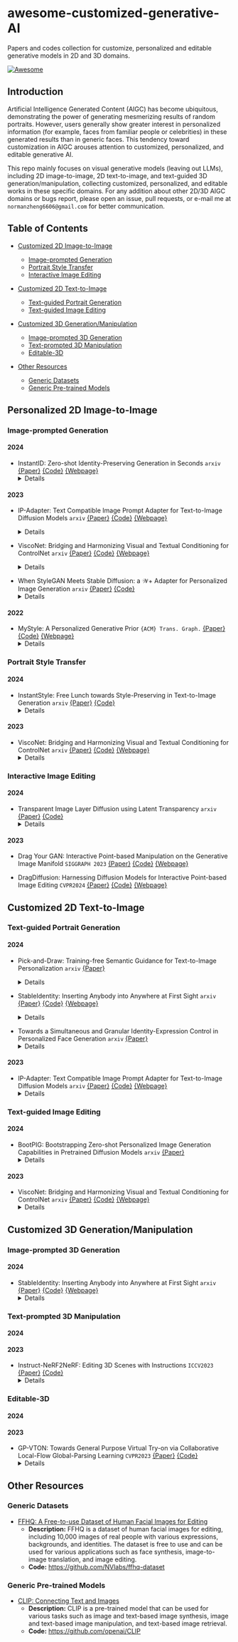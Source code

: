 # awesome-customized-generative-AI
Papers and codes collection for customize, personalized and editable generative models in 2D and 3D domains.

[![Awesome](https://cdn.rawgit.com/sindresorhus/awesome/d7305f38d29fed78fa85652e3a63e154dd8e8829/media/badge.svg)](https://github.com/sindresorhus/awesome)

## Introduction
Artificial Intelligence Generated Content (AIGC) has become ubiquitous, demonstrating the power of generating mesmerizing results of random portraits. However, users generally show greater interest in personalized information (for example, faces from familiar people or celebrities) in these generated results than in generic faces. This tendency toward customization in AIGC arouses attention to customized, personalized, and editable generative AI. 

This repo mainly focuses on visual generative models (leaving out LLMs), including 2D image-to-image, 2D text-to-image, and text-guided 3D generation/manipulation, collecting customized, personalized, and editable works in these specific domains. For any addition about other 2D/3D AIGC domains or bugs report, please open an issue, pull requests, or e-mail me at `normanzheng6606@gmail.com` for better communication.


## Table of Contents
- [Customized 2D Image-to-Image](#customized-2d-image-to-image)
  - [Image-prompted Generation](#image-prompted-generation)
  - [Portrait Style Transfer](#portrait-style-transfer)
  - [Interactive Image Editing](#interactive-image-editing)

- [Customized 2D Text-to-Image](#customized-2d-text-to-image)
  - [Text-guided Portrait Generation](#text-guided-portrait-generation)
  - [Text-guided Image Editing](#text-guided-image-editing)

- [Customized 3D Generation/Manipulation](#customized-3d-generationmanipulation)
  - [Image-prompted 3D Generation](#image-prompted-3d-generation)
  - [Text-prompted 3D Manipulation](#text-prompted-3d-manipulation)
  - [Editable-3D](#editable-3d)
- [Other Resources](#other-resources)
  - [Generic Datasets](#generic-datasets)
  - [Generic Pre-trained Models](#generic-pre-trained-models)



## Personalized 2D Image-to-Image

### Image-prompted Generation   

#### 2024

- InstantID: Zero-shot Identity-Preserving Generation in Seconds `arxiv` [{Paper}](https://arxiv.org/abs/2401.07519) [{Code}](https://github.com/InstantID/InstantID.git) [{Webpage}](https://instantid.github.io/)<details><summary>Details</summary></summary><p align="center">
  <img width="100%" src="figures/Customized-2D-Image-to-Image/image-prompted-generation/InstantID/main-figure.png"/>
</p></details>


#### 2023

- IP-Adapter: Text Compatible Image Prompt Adapter for Text-to-Image Diffusion Models `arxiv` [{Paper}](https://arxiv.org/abs/2308.06721) [{Code}](https://github.com/tencent-ailab/IP-Adapter.git) [{Webpage}](https://ip-adapter.github.io/) <details>Also suitable for [Text-guided Portrait Generation](#text-guided-portrait-generation)<summary>Details</summary><p align="center">  <img width="100%" src="figures/Customized-2D-Image-to-Image/image-prompted-generation/IP-Adapter/IP-Adapter-ipg.png"/>

- ViscoNet: Bridging and Harmonizing Visual and Textual Conditioning for ControlNet `arxiv` [{Paper}](https://arxiv.org/abs/2312.03154) [{Code}](https://github.com/soon-yau/visconet.git) [{Webpage}](https://soon-yau.github.io/visconet/) <details>Also suitable for [Text-guided Image Editing](#text-guided-image-editing) and [Portrait Style Transfer](#portrait-style-transfer)<summary>Details</summary><p align="center">  <img width="100%" src="figures/Customized-2D-Image-to-Image/image-prompted-generation/ViscoNet/visconet.png"/>
</p></details>

- When StyleGAN Meets Stable Diffusion: a 𝒲+ Adapter for Personalized Image Generation `arxiv` [{Paper}](arxiv.org/abs/2311.17461) [{Code}](https://github.com/csxmli2016/w-plus-adapter) <details><summary>Details</summary><p align="center">  <img width="100%" src="figures/Customized-2D-Image-to-Image/image-prompted-generation/W-Plus-Adapter/w-plus-adapter.png"/>
</p></details>

#### 2022

- MyStyle: A Personalized Generative Prior `{ACM} Trans. Graph.` [{Paper}](https://arxiv.org/abs/2203.17272) [{Code}](https://github.com/google/mystyle) [{Webpage}](https://mystyle-personalized-prior.github.io/?utm_source=catalyzex.com) <details><summary>Details</summary><p align="center">  <img width="100%" src="figures/Customized-2D-Image-to-Image/image-prompted-generation/MyStyle/MyStyle.png"/>

### Portrait Style Transfer

#### 2024

- InstantStyle: Free Lunch towards Style-Preserving in Text-to-Image Generation `arxiv` [{Paper}](https://arxiv.org/abs/2404.02733) [{Code}](https://github.com/InstantStyle/InstantStyle.git)<details><summary>Details</summary></summary><p align="center">
  <img width="100%" src="figures/Customized-2D-Image-to-Image/portrait-style-transfer/InstantStyle/image-based-style-transfer.png"/>
</p></details>

#### 2023

- ViscoNet: Bridging and Harmonizing Visual and Textual Conditioning for ControlNet `arxiv` [{Paper}](https://arxiv.org/abs/2312.03154) [{Code}](https://github.com/soon-yau/visconet.git) [{Webpage}](https://soon-yau.github.io/visconet/) <details>Also suitable for [Image-prompted Generation](#image-prompted-generation) and [Text-guided Image Editing](#text-guided-image-editing)<summary>Details</summary><p align="center">  <img width="100%" src="figures/Customized-2D-Image-to-Image/portrait-style-transfer/visconet/visconet.png"/>
</p></details>


### Interactive Image Editing

#### 2024

- Transparent Image Layer Diffusion using Latent Transparency `arxiv` [{Paper}](https://arxiv.org/abs/2402.17113) [{Code}](https://github.com/layerdiffusion/sd-forge-layerdiffuse.git)<details>**Powerful PhotoShop cutout replacement!**<summary>Details</summary><p align="center">  <img width="100%" src="figures/Customized-2D-Image-to-Image/interactive-image-editing/layerdiffuse/sd-forge-layerdiffuse.png"/>
</p></details>

#### 2023

- Drag Your GAN: Interactive Point-based Manipulation on the Generative Image Manifold `SIGGRAPH 2023` [{Paper}](https://arxiv.org/abs/2305.10973) [{Code}](https://github.com/XingangPan/DragGAN.git) [{Webpage}](https://vcai.mpi-inf.mpg.de/projects/DragGAN/)

- DragDiffusion: Harnessing Diffusion Models for Interactive Point-based Image Editing `CVPR2024` [{Paper}](https://arxiv.org/abs/2306.14435) [{Code}](https://github.com/Yujun-Shi/DragDiffusion.git) [{Webpage}](https://yujun-shi.github.io/projects/dragdiffusion.html)

## Customized 2D Text-to-Image


### Text-guided Portrait Generation

#### 2024

- Pick-and-Draw: Training-free Semantic Guidance for Text-to-Image Personalization `arxiv` [{Paper}](https://arxiv.org/abs/2401.16762)<details><summary>Details</summary></details>

- StableIdentity: Inserting Anybody into Anywhere at First Sight `arxiv` [{Paper}](https://arxiv.org/abs/2401.15975) [{Code}](https://github.com/qinghew/StableIdentity.git) [{Webpage}](https://qinghew.github.io/StableIdentity/)<details>Also suitable for [Image-prompted 3D Generation](#image-prompted-3d-generation)<summary>Details</summary><p align="center">  <img width="100%" src="figures/customized-3d-generationmanipulation/image-prompted-3d-generation/StableIdentity/StableIdentity.png"/>
</p></details> 

- Towards a Simultaneous and Granular Identity-Expression Control in Personalized Face Generation `arxiv` [{Paper}](https://arxiv.org/abs/2401.01207) <details><summary>Details</summary><p align="center">  <img width="100%" src="figures/customized-2d-text-to-image/text-guided-portrait-generation/Towards-Identity-Expression/Towards-Identity-Expression.png"/>
</p></details> 

#### 2023

- IP-Adapter: Text Compatible Image Prompt Adapter for Text-to-Image Diffusion Models `arxiv` [{Paper}](https://arxiv.org/abs/2308.06721) [{Code}](https://github.com/tencent-ailab/IP-Adapter.git) [{Webpage}](https://ip-adapter.github.io/) <details>Also suitable for [Image-prompted Generation](#image-prompted-generation)<summary>Details</summary><p align="center">  <img width="100%" src="figures/customized-2d-text-to-image/text-guided-portrait-generation/IP-Adapter/IP-Adapter-tgpg.png"/>



### Text-guided Image Editing

#### 2024

- BootPIG: Bootstrapping Zero-shot Personalized Image Generation Capabilities in Pretrained Diffusion Models `arxiv` [{Paper}](https://arxiv.org/abs/2401.13974) <details><summary>Details</summary><p align="center">  <img width="100%" src="figures/customized-2d-text-to-image/text-guided-image-editing/BootPig/BootPig.png"/>

#### 2023

- ViscoNet: Bridging and Harmonizing Visual and Textual Conditioning for ControlNet `arxiv` [{Paper}](https://arxiv.org/abs/2312.03154) [{Code}](https://github.com/soon-yau/visconet.git) [{Webpage}](https://soon-yau.github.io/visconet/) <details>Also suitable for [Image-prompted Generation](#image-prompted-generation)  and [Portrait Style Transfer](#portrait-style-transfer)<summary>Details</summary><p align="center">  <img width="100%" src="figures/customized-2d-text-to-image/text-guided-image-editing/visconet/visconet.png"/>
</p></details>

## Customized 3D Generation/Manipulation

### Image-prompted 3D Generation


#### 2024

- StableIdentity: Inserting Anybody into Anywhere at First Sight `arxiv` [{Paper}](https://arxiv.org/abs/2401.15975) [{Code}](https://github.com/qinghew/StableIdentity.git) [{Webpage}](https://qinghew.github.io/StableIdentity/)<details>Also suitable for [Text-guided Portrait Generation](#text-guided-portrait-generation)<summary>Details</summary><p align="center">  <img width="100%" src="figures/customized-3d-generationmanipulation/image-prompted-3d-generation/StableIdentity/StableIdentity.png"/>
</p></details> 


### Text-prompted 3D Manipulation


#### 2024



#### 2023

- Instruct-NeRF2NeRF: Editing 3D Scenes with Instructions `ICCV2023` [{Paper}](https://arxiv.org/abs/2303.12789) [{Code}](https://github.com/ayaanzhaque/instruct-nerf2nerf) <details><summary>Details</summary><p align="center">  <img width="100%" src="figures/customized-3d-generationmanipulation/text-prompted-3d-manipulation/Instruct-nerf2nerf/in2n.png"/>


### Editable-3D


#### 2024


#### 2023

- GP-VTON: Towards General Purpose Virtual Try-on via Collaborative Local-Flow Global-Parsing Learning `CVPR2023` [{Paper}](https://arxiv.org/abs/2303.13756) [{Code}](https://github.com/xiezhy6/GP-VTON.git) <details><summary>Details</summary><p align="center">  <img width="100%" src="figures/customized-3d-generationmanipulation/editable-3d/GP-VTON/GP-VTON.png"/>
</p></details>



## Other Resources

### Generic Datasets

- [FFHQ: A Free-to-use Dataset of Human Facial Images for Editing](https://github.com/NVlabs/ffhq-dataset)
  - **Description:** FFHQ is a dataset of human facial images for editing, including 10,000 images of real people with various expressions, backgrounds, and identities. The dataset is free to use and can be used for various applications such as face synthesis, image-to-image translation, and image editing.
  - **Code:** https://github.com/NVlabs/ffhq-dataset


### Generic Pre-trained Models

- [CLIP: Connecting Text and Images](https://github.com/openai/CLIP)
  - **Description:** CLIP is a pre-trained model that can be used for various tasks such as image and text-based image synthesis, image and text-based image manipulation, and text-based image retrieval.
  - **Code:** https://github.com/openai/CLIP